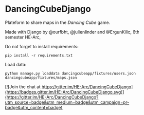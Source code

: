 # DancingCubeDjango

Plateform to share maps in the *Dancing Cube* game.

Made with Django by @ourfbht, @julienlinder and @ErgunKilic, 6th semester HE-Arc,

Do not forget to install requirements:

```
pip install -r requirements.txt
```

Load data:

```
python manage.py loaddata dancingcubeapp/fixtures/users.json dancingcubeapp/fixtures/maps.json 
```

[![Join the chat at https://gitter.im/HE-Arc/DancingCubeDjango](https://badges.gitter.im/HE-Arc/DancingCubeDjango.svg)](https://gitter.im/HE-Arc/DancingCubeDjango?utm_source=badge&utm_medium=badge&utm_campaign=pr-badge&utm_content=badge)
